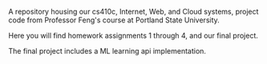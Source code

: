 A repository housing our cs410c, Internet, Web, and Cloud systems, project code from Professor Feng's course at Portland State University.

Here you will find homework assignments 1 through 4, and our final project.

The final project includes a ML learning api implementation.